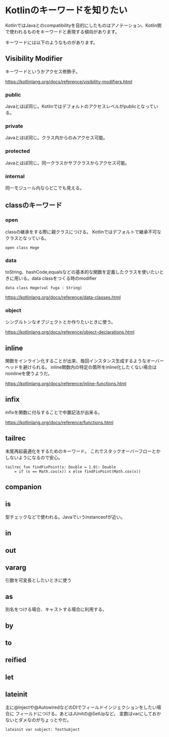 
# Kotlinのキーワードを知りたい

KotlinではJavaとのcompatibilityを目的にしたものはアノテーション、Kotlin側で使われるものをキーワードと表現する傾向があります。

キーワードには以下のようなものがあります。

## Visibility Modifier

キーワードというかアクセス修飾子。


https://kotlinlang.org/docs/reference/visibility-modifiers.html

### public

Javaとほぼ同じ。Kotlinではデフォルトのアクセスレベルがpublicとなっている。

### private

Javaとほぼ同じ。クラス内からのみアクセス可能。


### protected

Javaとほぼ同じ。同一クラスかサブクラスからアクセス可能。


### internal

同一モジュール内ならどこでも見える。



## classのキーワード

### open

classの継承をする際に親クラスにつける。
Kotlinではデフォルトで継承不可なクラスとなっている。

    open class Hoge

### data

toString、hashCode,equalsなどの基本的な関数を定義したクラスを使いたいときに用いる。data classをつくる時のmodifier

    data class Hoge(val fuga : String)


https://kotlinlang.org/docs/reference/data-classes.html



### object

シングルトンなオブジェクトとか作りたいときに使う。

https://kotlinlang.org/docs/reference/object-declarations.html


## inline

関数をインライン化することが出来、毎回インスタンス生成するようなオーバーヘッドを避けられる。
inline関数内の特定の箇所をinline化したくない場合はnoinlineを使うようだ。

https://kotlinlang.org/docs/reference/inline-functions.html




## infix

infixを関数に付与することで中置記法が出来る。

https://kotlinlang.org/docs/reference/functions.html


## tailrec

末尾再起最適化をするためのキーワード。
これでスタックオーバーフローとかしないようになるので安心。

    tailrec fun findFixPoint(x: Double = 1.0): Double
        = if (x == Math.cos(x)) x else findFixPoint(Math.cos(x))


## companion


## is

型チェックなどで使われる。Javaでいうinstanceofが近い。

## in



## out


## vararg

引数を可変長としたいときに使う

## as

別名をつける場合、キャストする場合に利用する。

## by
## to
## reified
## let

## lateinit

主に@Injectや@AutowiredなどのDIでフィールドインジェクションをしたい場合に
フィールドにつける。あとはJUnitの@SetUpなど。
変数はvarにしておかないとダメなのがちょっとやだ。

    lateinit var subject: TestSubject

